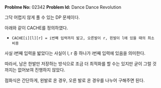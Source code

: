 **Problme No:** 02342
**Problem Id:** Dance Dance Revolution


그닥 어렵지 않게 풀 수 있는 DP 문제이다.


아래와 같이 CACHE를 정의하였다.


- `CACHE[i][l][r] = i번째 입력까지 밟고, 오른발이 r, 왼발이 l에 있을 때의 최소 비용`


사실 i번째 입력을 밟았다는 사실이 l, r 중 하나가 i번째 입력에 있음을 의미한다.


따라서, 남은 한발만 저장하는 방식으로 조금 더 최적화를 할 수는 있지만 굳이 그럴 것 까지는 없어보여 진행하지 않았다.


점화식은 간단하게, 왼발로 온 경우, 오른 발로 온 경우를 나누어 구해주면 된다.
